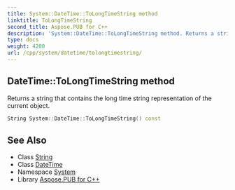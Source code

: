 ```yaml
---
title: System::DateTime::ToLongTimeString method
linktitle: ToLongTimeString
second_title: Aspose.PUB for C++
description: 'System::DateTime::ToLongTimeString method. Returns a string that contains the long time string representation of the current object in C++.'
type: docs
weight: 4200
url: /cpp/system/datetime/tolongtimestring/
---
```

## DateTime::ToLongTimeString method


Returns a string that contains the long time string representation of the current object.

```cpp
String System::DateTime::ToLongTimeString() const
```

## See Also

* Class [String](../../string/)
* Class [DateTime](../)
* Namespace [System](../../)
* Library [Aspose.PUB for C++](../../../)
